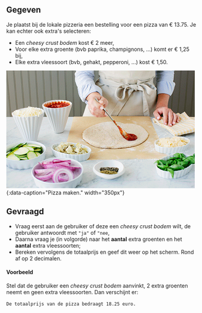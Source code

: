 ## Gegeven

Je plaatst bij de lokale pizzeria een bestelling voor een pizza van € 13.75. Je kan echter ook extra's selecteren:

* Een *cheesy crust bodem* kost € 2 meer,
* Voor elke extra groente (bvb paprika, champignons, ...) komt er € 1,25 bij,
* Elke extra vleessoort (bvb, gehakt, pepperoni, ...) kost € 1,50.

![Pizza maken.](media/pizza.gif "Pizza maken."){:data-caption="Pizza maken." width="350px"}

## Gevraagd

* Vraag eerst aan de gebruiker of deze een *cheesy crust bodem* wilt, de gebruiker antwoordt met `"ja"` of `"nee`,
* Daarna vraag je (in volgorde) naar het **aantal** extra groenten en het **aantal** extra vleessoorten;
* Bereken vervolgens de totaalprijs en geef dit weer op het scherm. Rond af op 2 decimalen.

#### Voorbeeld

Stel dat de gebruiker een *cheesy crust bodem* aanvinkt, 2 extra groenten neemt en geen extra vleessoorten. Dan verschijnt er:

```
De totaalprijs van de pizza bedraagt 18.25 euro.
```

